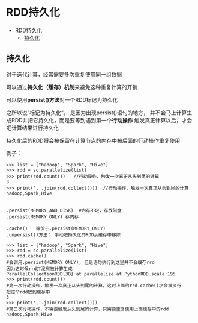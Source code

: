 # RDD持久化

<!-- TOC -->

- [RDD持久化](#rdd%e6%8c%81%e4%b9%85%e5%8c%96)
  - [持久化](#%e6%8c%81%e4%b9%85%e5%8c%96)

<!-- /TOC -->

## 持久化
对于迭代计算，经常需要多次重复使用同一组数据

可以通过**持久化（缓存）机制**来避免这种重复计算的开销

可以使用**persist()方法**对一个RDD标记为持久化

之所以说”标记为持久化“， 是因为出现persist()语句的地方，
并不会马上计算生成RDD并把它持久化，而是要等到遇到第一个**行动操作**
触发真正计算以后，才会吧计算结果进行持久化

持久化后的RDD将会被保留在计算节点的内存中被后面的行动操作重复使用

例子：
```
>>> list = ["hadoop", "Spark", "Hive"]
>>> rdd = sc.parallelize(list)
>>> print(rdd.count())   //行动操作，触发一次真正从头到尾的计算
3
>>> print(','.join(rdd.collect()))  //行动操作，触发一次真正从头到尾的计算
hadoop,Spark,Hive
```


```

.persist(MEMORY_AND_DISK)  #内存不足，存放磁盘
.persist(MEMORY_ONLY) 存内存

.cache()   等价于.persist(MEMORY_ONLY)
.unpersist()方法： 手动吧持久化的RDD从缓存中移除

```
```
>>> list = ["hadoop", "Spark", "Hive"]
>>> rdd = sc.parallelize(list)
>>> rdd.cache()
#会调用.persist(MEMORY_ONLY), 但是语句执行到这里并不会缓存rrd
因为这时候rrd并没有被计算生成
ParallelCollectionRDD[38] at parallelize at PythonRDD.scala:195
>>> print(rdd.count())
#第一次行动操作，触发一次真正从头到尾的计算，这时上面的rrd.cache()才会被执行
把这个rdd放到缓存中
3
>>> print(','.join(rdd.collect()))
#第二次行动操作，不需要触发从头到尾的计算，只需要重复使用上面缓存中的rdd
hadoop,Spark,Hive
```
